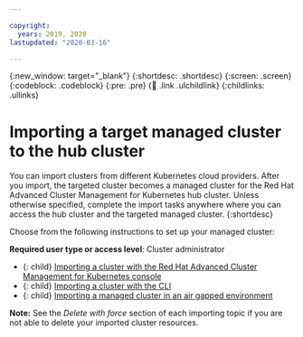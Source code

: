 ```yaml
---

copyright:
  years: 2019, 2020
lastupdated: "2020-03-16"

---
```


{:new_window: target="_blank"}
{:shortdesc: .shortdesc}
{:screen: .screen}
{:codeblock: .codeblock}
{:pre: .pre}
{:child: .link .ulchildlink}
{:childlinks: .ullinks}

# Importing a target managed cluster to the hub cluster

You can import clusters from different Kubernetes cloud providers. After you import, the targeted cluster becomes a managed cluster for the Red Hat Advanced Cluster Management for Kubernetes hub cluster. Unless otherwise specified, complete the import tasks anywhere where you can access the hub cluster and the targeted managed cluster.
{:shortdesc}

Choose from the following instructions to set up your managed cluster:

**Required user type or access level**: Cluster administrator

- {: child} [Importing a cluster with the Red Hat Advanced Cluster Management for Kubernetes console](../manage_cluster/import_gui.md)
- {: child} [Importing a cluster with the CLI](../manage_cluster/import_cli.md)
- {: child} [Importing a managed cluster in an air gapped environment](offline_endpoint.md)


**Note:** See the _Delete with force_ section of each importing topic if you are not able to delete your imported cluster resources.
